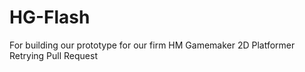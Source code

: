# HG-Flash
For building our prototype for our firm HM Gamemaker 2D Platformer
Retrying Pull Request

